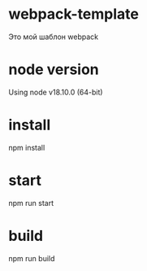 # webpack-template
Это мой шаблон webpack
# node version
Using node v18.10.0 (64-bit)
# install
npm install
# start
npm run start
# build
npm run build

